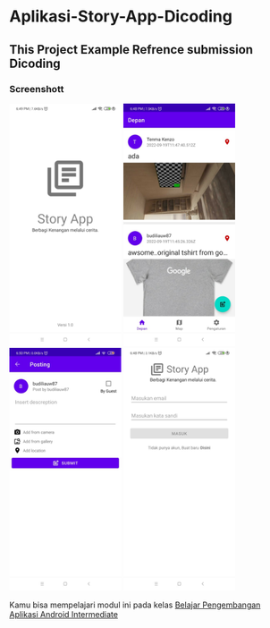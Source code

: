 # Aplikasi-Story-App-Dicoding
## This Project Example Refrence submission Dicoding
### Screenshott
<img src="https://raw.githubusercontent.com/budiliauw87/Aplikasi-Story-App-Dicoding/main/screenshot/sc1.jpeg" alt="screenshoot" width="200"/>  <img src="https://raw.githubusercontent.com/budiliauw87/Aplikasi-Story-App-Dicoding/main/screenshot/sc2.jpeg " alt="screenshoot" width="200"/>  <img src="https://raw.githubusercontent.com/budiliauw87/Aplikasi-Story-App-Dicoding/main/screenshot/sc3.jpeg " alt="screenshoot" width="200"/>  <img src="https://raw.githubusercontent.com/budiliauw87/Aplikasi-Story-App-Dicoding/main/screenshot/sc4.jpeg" alt="screenshoot" width="200"/>

Kamu bisa mempelajari modul ini pada kelas [Belajar Pengembangan Aplikasi Android Intermediate](https://www.dicoding.com/academies/352 "Ikuti Kelas Belajar Pengembangan Aplikasi Android Intermediate")


